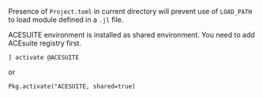   Presence of `Project.toml` in current directory will prevent
  use of `LOAD_PATH` to load module defined in a `.jl` file.

ACESUITE environment is installed as shared environment.
You need to add ACEsuite registry first.

```
] activate @ACESUITE
```
or
```
Pkg.activate("ACESUITE, shared=true)
```



